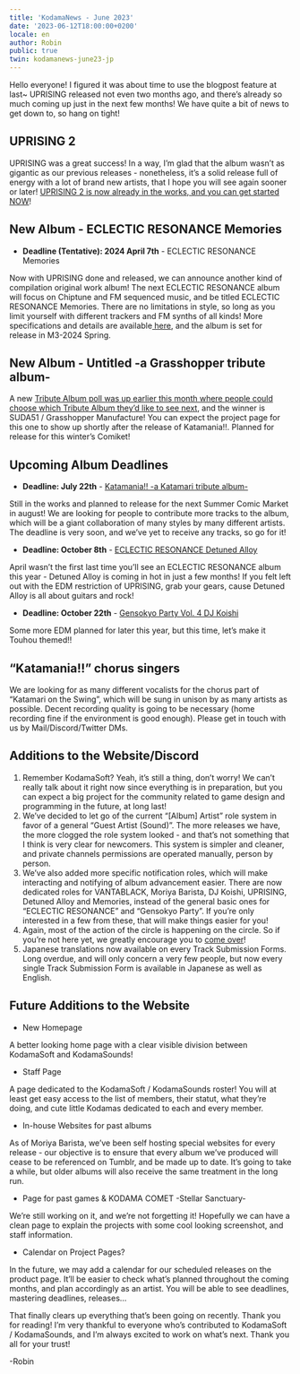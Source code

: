 ```yaml
---
title: 'KodamaNews - June 2023'
date: '2023-06-12T18:00:00+0200'
locale: en
author: Robin
public: true
twin: kodamanews-june23-jp
---
```


Hello everyone! I figured it was about time to use the blogpost feature at last~ UPRISING released not even two months ago, and there’s already so much coming up just in the next few months! We have quite a bit of news to get down to, so hang on tight!

## **UPRISING 2**

UPRISING was a great success! In a way, I’m glad that the album wasn’t as gigantic as our previous releases - nonetheless, it’s a solid release full of energy with a lot of brand new artists, that I hope you will see again sooner or later! [UPRISING 2 is now already in the works, and you can get started NOW](/projects/eclectic-resonance-uprising)!

## **New Album - ECLECTIC RESONANCE Memories**

- **Deadline (Tentative): 2024 April 7th** - ECLECTIC RESONANCE Memories

Now with UPRISING done and released, we can announce another kind of compilation original work album! The next ECLECTIC RESONANCE album will focus on Chiptune and FM sequenced music, and be titled ECLECTIC RESONANCE Memories. There are no limitations in style, so long as you limit yourself with different trackers and FM synths of all kinds! More specifications and details are available[ here](https://www.notion.so/KodamaNews-June-2023-bc7ebb2a96fc4b479bd37f9076808f32?pvs=21), and the album is set for release in M3-2024 Spring.

## **New Album - Untitled -a Grasshopper tribute album-**

A new [Tribute Album poll was up earlier this month where people could choose which Tribute Album they’d like to see next](https://twitter.com/KodamaSoft/status/1665453468453163010), and the winner is SUDA51 / Grasshopper Manufacture! You can expect the project page for this one to show up shortly after the release of Katamania!!. Planned for release for this winter’s Comiket!

## **Upcoming Album Deadlines**

-   **Deadline: July 22th** - [Katamania!! -a Katamari tribute album-](/projects/katamania)

Still in the works and planned to release for the next Summer Comic Market in august! We are looking for people to contribute more tracks to the album, which will be a giant collaboration of many styles by many different artists. The deadline is very soon, and we’ve yet to receive any tracks, so go for it!

-   **Deadline: October 8th** - [ECLECTIC RESONANCE Detuned Alloy](/projects/eclectic-resonance-detuned-alloy)

April wasn’t the first last time you’ll see an ECLECTIC RESONANCE album this year - Detuned Alloy is coming in hot in just a few months! If you felt left out with the EDM restriction of UPRISING, grab your gears, cause Detuned Alloy is all about guitars and rock!

-   **Deadline: October 22th** - [Gensokyo Party Vol. 4 DJ Koishi](/projects/dj-koishi)

Some more EDM planned for later this year, but this time, let’s make it Touhou themed!!

## **“Katamania!!” chorus singers**

We are looking for as many different vocalists for the chorus part of “Katamari on the Swing”, which will be sung in unison by as many artists as possible. Decent recording quality is going to be necessary (home recording fine if the environment is good enough). Please get in touch with us by Mail/Discord/Twitter DMs.

## **Additions to the Website/Discord**

1. Remember KodamaSoft? Yeah, it’s still a thing, don’t worry! We can’t really talk about it right now since everything is in preparation, but you can expect a big project for the community related to game design and programming in the future, at long last!
2. We’ve decided to let go of the current “[Album] Artist” role system in favor of a general “Guest Artist (Sound)”. The more releases we have, the more clogged the role system looked - and that’s not something that I think is very clear for newcomers. This system is simpler and cleaner, and private channels permissions are operated manually, person by person.
3. We’ve also added more specific notification roles, which will make interacting and notifying of album advancement easier. There are now dedicated roles for VANTABLACK, Moriya Barista, DJ Koishi, UPRISING, Detuned Alloy and Memories, instead of the general basic ones for “ECLECTIC RESONANCE” and “Gensokyo Party”. If you’re only interested in a few from these, that will make things easier for you!
4. Again, most of the action of the circle is happening on the circle. So if you’re not here yet, we greatly encourage you to [come over](/discord)!
5. Japanese translations now available on every Track Submission Forms. Long overdue, and will only concern a very few people, but now every single Track Submission Form is available in Japanese as well as English.

## **Future Additions to the Website**

- New Homepage

A better looking home page with a clear visible division between KodamaSoft and KodamaSounds!

- Staff Page

A page dedicated to the KodamaSoft / KodamaSounds roster! You will at least get easy access to the list of members, their statut, what they’re doing, and cute little Kodamas dedicated to each and every member.

- In-house Websites for past albums

As of Moriya Barista, we’ve been self hosting special websites for every release - our objective is to ensure that every album we’ve produced will cease to be referenced on Tumblr, and be made up to date. It’s going to take a while, but older albums will also receive the same treatment in the long run.

- Page for past games & KODAMA COMET -Stellar Sanctuary-

We’re still working on it, and we’re not forgetting it! Hopefully we can have a clean page to explain the projects with some cool looking screenshot, and staff information.

- Calendar on Project Pages?

In the future, we may add a calendar for our scheduled releases on the product page. It’ll be easier to check what’s planned throughout the coming months, and plan accordingly as an artist. You will be able to see deadlines, mastering deadlines, releases…

That finally clears up everything that’s been going on recently. Thank you for reading! I’m very thankful to everyone who’s contributed to KodamaSoft / KodamaSounds, and I’m always excited to work on what’s next. Thank you all for your trust!

-Robin
